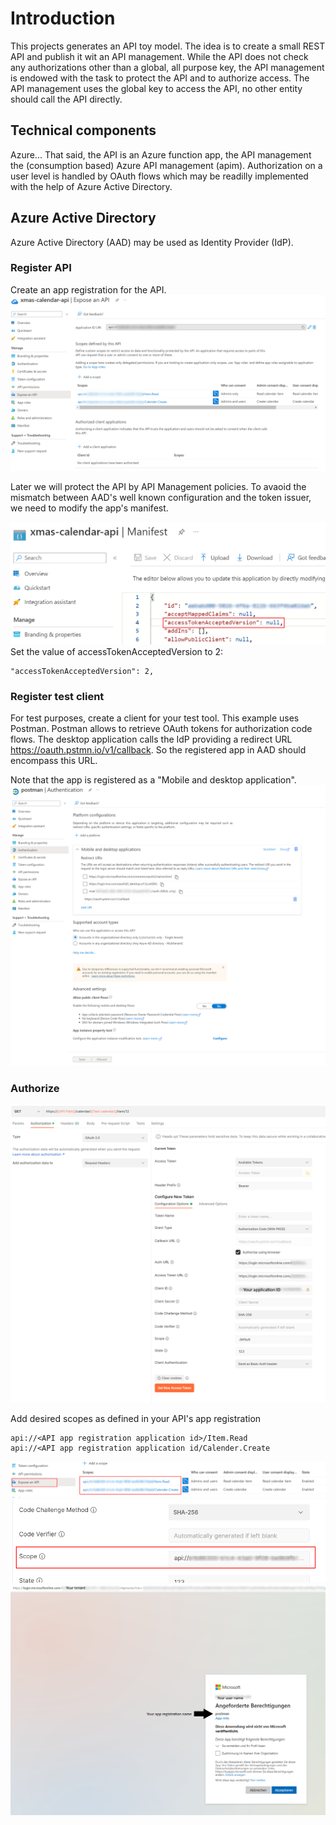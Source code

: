 # Introduction
This projects generates an API toy model. The idea is to create a small REST API and publish it wit an API management. While the API does not check any authorizations other than a global, all purpose key, the API management is endowed with the task to protect the API and to authorize access. The API management uses the global key to access the API, no other entity should call the API directly.
## Technical components
Azure...
That said, the API is an Azure function app, the API management the (consumption based) Azure API management (apim). 
Authorization on a user level is handled by OAuth flows which may be readilly implemented with the help of Azure Active Directory.
## Azure Active Directory
Azure Active Directory (AAD) may be used as Identity Provider (IdP).
### Register API
Create an app registration for the API. 
![API App Registration](./images/app_registration_api.png "API App Registration")

Later we will protect the API by API Management policies. To avaoid the mismatch between AAD's well known configuration and the token issuer, we need to modify the app's manifest.

![Alter App manifest](./images/accessTokenAcceptedVersion.png "Alter App manifest") 
Set the value of accessTokenAcceptedVersion to 2:

    "accessTokenAcceptedVersion": 2,

### Register test client
For test purposes, create a client for your test tool. This example uses Postman. Postman allows to retrieve OAuth tokens for authorization code flows. The desktop application calls the IdP providing a redirect URL https://oauth.pstmn.io/v1/callback. So the registered app in AAD should encompass this URL.

Note that the app is registered as a "Mobile and desktop application".
![Postman App Registration](./images/app_registration_postman.png "Postman App Registration")

### Authorize
![Postman Authorize](./images/postman_authorize.png "Postman Authorize")

Add desired scopes as defined in your API's app registration

    api://<API app registration application id>/Item.Read
    api://<API app registration application id/Calender.Create

![API scopes](./images/api_app_registration_scopes.png "API scopes")
![Postman Authorize Scopes](./images/postman_authorize_scopes.png "Postman Authorize Scopes")
![Authorize](./images/authorize.png "Authorize")


